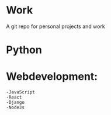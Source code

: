 # Work
A git repo for personal projects and work

# Python 
# Webdevelopment:
    -JavaScript
    -React
    -Django
    -NodeJs
